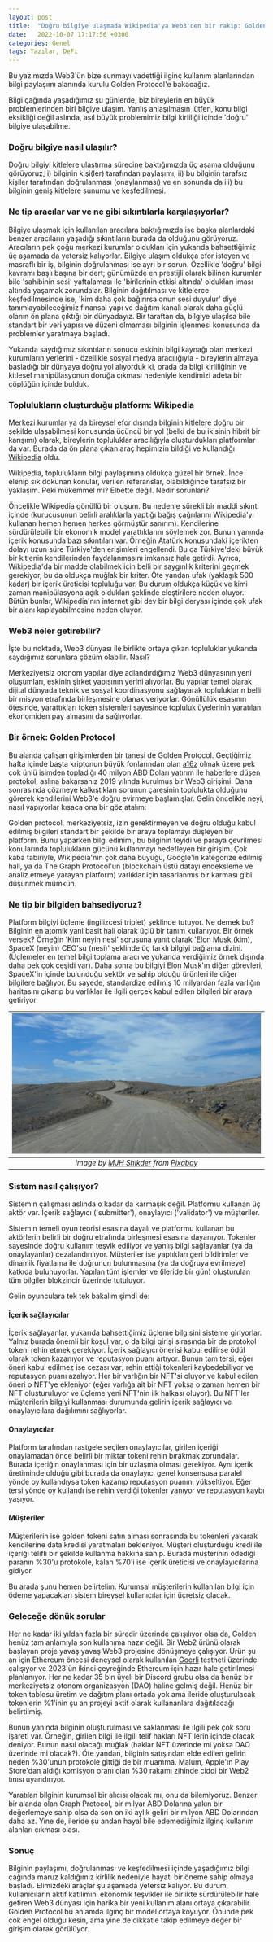 ```yaml
---
layout: post
title:  "Doğru bilgiye ulaşmada Wikipedia'ya Web3'den bir rakip: Golden Protocol"
date:   2022-10-07 17:17:56 +0300
categories: Genel
tags: Yazılar, DeFi
---
```


Bu yazımızda Web3'ün bize sunmayı vadettiği ilginç kullanım alanlarından bilgi paylaşımı alanında kurulu Golden Protocol'e bakacağız. 

Bilgi çağında yaşadığımız şu günlerde, biz bireylerin en büyük problemlerinden biri bilgiye ulaşım. Yanlış anlaşılmasın lütfen, konu bilgi eksikliği değil aslında, asıl büyük problemimiz bilgi kirliliği içinde 'doğru' bilgiye ulaşabilme. 

### Doğru bilgiye nasıl ulaşılır?

Doğru bilgiyi kitlelere ulaştırma sürecine baktığımızda üç aşama olduğunu görüyoruz; i) bilginin kişi(ler) tarafından paylaşımı, ii) bu bilginin tarafsız kişiler tarafından doğrulanması (onaylanması) ve en sonunda da iii) bu bilginin geniş kitlelere sunumu ve keşfedilmesi.

### Ne tip aracılar var ve ne gibi sıkıntılarla karşılaşıyorlar?

Bilgiye ulaşmak için kullanılan aracılara baktığımızda ise başka alanlardaki benzer aracıların yaşadığı sıkıntıların burada da olduğunu görüyoruz.  Aracıların pek çoğu merkezi kurumlar oldukları için yukarıda bahsettiğimiz üç aşamada da yetersiz kalıyorlar. Bilgiye ulaşım oldukça efor isteyen ve masraflı bir iş, bilginin doğrulanması ise ayrı bir sorun. Özellikle 'doğru' bilgi kavramı başlı başına bir dert; günümüzde en prestijli olarak bilinen kurumlar bile 'sahibinin sesi' yaftalaması ile 'birilerinin etkisi altında' oldukları iması altında yaşamak zorundalar. Bilginin dağıtılması ve kitlelerce keşfedilmesinde ise, 'kim daha çok bağırırsa onun sesi duyulur' diye tanımlayabileceğimiz finansal yapı ve dağıtım kanalı olarak daha güçlü olanın ön plana çıktığı bir dünyadayız. Bir taraftan da, bilgiye ulaşılsa bile standart bir veri yapısı ve düzeni olmaması bilginin işlenmesi konusunda da problemler yaratmaya başladı. 

Yukarıda saydığımız sıkıntıların sonucu eskinin bilgi kaynağı olan merkezi kurumların yerlerini - özellikle sosyal medya aracılığıyla - bireylerin almaya başladığı bir dünyaya doğru yol alıyorduk ki, orada da bilgi kirliliğinin ve kitlesel manipülasyonun doruğa çıkması nedeniyle kendimizi adeta bir çöplüğün içinde bulduk. 

### Toplulukların oluşturduğu platform: Wikipedia

Merkezi kurumlar ya da bireysel efor dışında bilginin kitlelere doğru bir şekilde ulaşabilmesi konusunda üçüncü bir yol (belki de bu ikisinin hibrit bir karışımı) olarak, bireylerin topluluklar aracılığıyla oluşturdukları platformlar da var. Burada da ön plana çıkan araç hepimizin bildiği ve kullandığı [Wikipedia](https://en.wikipedia.org/wiki/Main_Page) oldu. 

Wikipedia, toplulukların bilgi paylaşımına oldukça güzel bir örnek. İnce elenip sık dokunan konular, verilen referanslar, olabildiğince tarafsız bir yaklaşım. Peki mükemmel mi? Elbette değil. Nedir sorunları? 

Öncelikle Wikipedia gönüllü bir oluşum. Bu nedenle sürekli bir maddi sıkıntı içinde (kurucusunun belirli aralıklarla yaptığı [bağış çağrılarını](https://thewikipedian.net/2010/11/20/wikipedia-fundraising-banners-and-jimmy-wales/) Wikipedia'yı kullanan hemen hemen herkes görmüştür sanırım). Kendilerine sürdürülebilir bir ekonomik model yarattıklarını söylemek zor. Bunun yanında içerik konusunda bazı sıkıntıları var. Örneğin Atatürk konusundaki içerikten dolayı uzun süre Türkiye'den erişimleri engellendi. Bu da Türkiye'deki büyük bir kitlenin kendilerinden faydalanmasını imkansız hale getirdi. Ayrıca, Wikipedia'da bir madde olabilmek için belli bir saygınlık kriterini geçmek gerekiyor, bu da oldukça muğlak bir kriter. Öte yandan ufak (yaklaşık 500 kadar) bir içerik üreticisi topluluğu var. Bu durum oldukça küçük ve kimi zaman manipülasyona açık oldukları şeklinde eleştirilere neden oluyor. Bütün bunlar, Wikipedia'nın internet gibi dev bir bilgi deryası içinde çok ufak bir alanı kaplayabilmesine neden oluyor.

### Web3 neler getirebilir?
İşte bu noktada, Web3 dünyası ile birlikte ortaya çıkan topluluklar yukarıda saydığımız sorunlara çözüm olabilir. Nasıl? 

Merkeziyetsiz otonom yapılar diye adlandırdığımız Web3 dünyasının yeni oluşumları, eskinin şirket yapısının yerini alıyorlar. Bu yapılar temel olarak dijital dünyada teknik ve sosyal koordinasyonu sağlayarak toplulukların belli bir misyon etrafında birleşmesine olanak veriyorlar. Gönüllülük esasının ötesinde, yarattıkları token sistemleri sayesinde topluluk üyelerinin yaratılan ekonomiden pay almasını da sağlıyorlar. 

### Bir örnek: Golden Protocol
Bu alanda çalışan girişimlerden bir tanesi de Golden Protocol. Geçtiğimiz hafta içinde başta kriptonun büyük fonlarından olan [a16z](https://a16zcrypto.com/) olmak üzere pek çok ünlü isimden topladığı 40 milyon ABD Doları yatırım ile [haberlere düşen](https://www.coindesk.com/business/2022/10/03/a16z-leads-40m-funding-for-web3-data-protocol-golden/) protokol, aslına bakarsanız 2019 yılında kurulmuş bir Web3 girişimi. Daha sonrasında çözmeye kalkıştıkları sorunun çaresinin toplulukta olduğunu görerek kendilerini Web3'e doğru evirmeye başlamışlar. Gelin öncelikle neyi, nasıl yapıyorlar kısaca ona bir göz atalım:

Golden protocol, merkeziyetsiz, izin gerektirmeyen ve doğru olduğu kabul edilmiş bilgileri standart bir şekilde bir araya toplamayı düşleyen bir platform. Bunu yaparken bilgi edinimi, bu bilginin teyidi ve paraya çevrilmesi konularında toplulukların gücünü kullanmayı hedefleyen bir girişim. Çok kaba tabiriyle, Wikipedia'nın çok daha büyüğü, Google'in kategorize edilmiş hali, ya da The Graph Protocol'un (blockchain üstü datayı endeksleme ve analiz etmeye yarayan platform) varlıklar için tasarlanmış bir karması gibi düşünmek mümkün.  

### Ne tip bir bilgiden bahsediyoruz?

Platform bilgiyi üçleme (ingilizcesi triplet) şeklinde tutuyor. Ne demek bu? Bilginin en atomik yani basit hali olarak üçlü bir tanım kullanıyor. Bir örnek versek? Örneğin  'Kim neyin nesi' sorusuna yanıt olarak 'Elon Musk (kim), SpaceX (neyin) CEO'su (nesi)' şeklinde üç farklı bilgiyi bağlama dizini. (Üçlemeler en temel bilgi toplama aracı ve yukarıda verdiğimiz örnek dışında daha pek çok çeşidi var). Daha sonra bu bilgiyi Elon Musk'ın diğer görevleri, SpaceX'in içinde bulunduğu sektör ve sahip olduğu ürünleri ile diğer bilgilere bağlıyor. Bu sayede, standardize edilmiş 10 milyardan fazla varlığın  haritasını çıkarıp bu varlıklar ile ilgili gerçek kabul edilen bilgileri bir araya getiriyor. 

| ![network](/assets/road-1579405_800.jpg)|
|:--:| 
| *Image by [MJH Shikder](https://pixabay.com/users/21129657-21129657/) from [Pixabay](https://pixabay.com/)*|


### Sistem nasıl çalışıyor?
Sistemin çalışması aslında o kadar da karmaşık değil. Platformu kullanan üç aktör var. İçerik sağlayıcı ('submitter'), onaylayıcı ('validator') ve müşteriler. 

Sistemin temeli oyun teorisi esasına dayalı ve platformu kullanan bu aktörlerin belirli bir doğru etrafında birleşmesi esasına dayanıyor. Tokenler sayesinde doğru kullanım teşvik ediliyor ve yanlış bilgi sağlayanlar (ya da onaylayanlar) cezalandırılıyor. Müşteriler ise yaptıkları geri bildirimler ve dinamik fiyatlama ile doğrunun bulunmasına (ya da doğruya evrilmeye) katkıda bulunuyorlar. Yapılan tüm işlemler ve (ileride bir gün) oluşturulan tüm bilgiler blokzincir üzerinde tutuluyor. 

Gelin oyunculara tek tek bakalım şimdi de: 

#### İçerik sağlayıcılar
İçerik sağlayanlar, yukarıda bahsettiğimiz üçleme bilgisini sisteme giriyorlar. Yalnız burada önemli bir koşul var, o da bilgi girişi sırasında bir de protokol tokeni rehin etmek gerekiyor. İçerik sağlayıcı önerisi kabul edilirse ödül olarak token kazanıyor ve reputasyon puanı artıyor. Bunun tam tersi, eğer öneri kabul edilmez ise cezası var; rehin ettiği tokenleri kaybedebiliyor ve reputasyon puanı azalıyor. Her bir varlığın bir NFT'si oluyor ve kabul edilen öneri o NFT'ye ekleniyor (eğer varlığa ait bir NFT yoksa o zaman hemen bir NFT oluşturuluyor ve üçleme yeni NFT'nin ilk halkası oluyor).  Bu NFT'ler müşterilerin bilgiyi kullanması durumunda gelirin içerik sağlayıcı ve onaylayıcılara dağılımını sağlıyorlar. 

#### Onaylayıcılar
Platform tarafından rastgele seçilen onaylayıcılar, girilen içeriği onaylamadan önce belirli bir miktar tokeni rehin bırakmak zorundalar. Burada içeriğin onaylanması için bir uzlaşma olması gerekiyor.  Aynı içerik üretiminde olduğu gibi burada da onaylayıcı genel konsensusa paralel yönde oy kullandıysa token kazanıp reputasyon puanını yükseltiyor. Eğer tersi yönde oy kullandı ise rehin verdiği tokenler yanıyor ve reputasyon kaybı yaşıyor. 

#### Müşteriler
Müşterilerin ise golden tokeni satın alması sonrasında bu tokenleri yakarak kendilerine data kredisi yaratmaları bekleniyor. Müşteri oluşturduğu kredi ile içeriği telifli bir şekilde kullanma hakkına sahip. Burada müşterinin ödediği paranın %30'u protokole, kalan %70'i ise içerik üreticisi ve onaylayıcılarına gidiyor. 

Bu arada şunu hemen belirtelim. Kurumsal müşterilerin kullanılan bilgi için ödeme yapacakları sistem bireysel kullanıcılar için ücretsiz olacak.  

### Geleceğe dönük sorular
Her ne kadar iki yıldan fazla bir süredir üzerinde çalışılıyor olsa da, Golden henüz tam anlamıyla son kullanıma hazır değil. Bir Web2 ürünü olarak başlayan proje yavaş yavaş Web3 projesine dönüşmeye çalışıyor. Ürün şu an için Ethereum öncesi deneysel olarak kullanılan [Goerli](https://goerli.net/) testneti üzerinde çalışıyor ve 2023'ün ikinci çeyreğinde Ethereum için hazır hale getirilmesi planlanıyor. Her ne kadar 35 bin üyeli bir Discord grubu olsa da henüz bir merkeziyetsiz otonom organizasyon (DAO) haline gelmiş değil. Henüz bir token tablosu üretim ve dağıtım planı ortada yok ama ileride oluşturulacak tokenlerin %1'inin şu an projeyi aktif olarak kullananlara dağıtılacağı belirtilmiş.

Bunun yanında bilginin oluşturulması ve saklanması ile ilgili pek çok soru işareti var. Örneğin, girilen bilgi ile ilgili telif hakları NFT'lerin içinde olacak deniyor. Bunun nasıl olacağı muğlak (haklar NFT üzerinde mi yoksa DAO üzerinde mi olacak?). Öte yandan, bilginin satışından elde edilen gelirin neden %30'unun protokole gittiği de bir muamma. Malum, Apple'ın Play Store'dan aldığı komisyon oranı olan %30 rakamı zihinde ciddi bir Web2 tınısı uyandırıyor. 

Yaratılan bilginin kurumsal bir alıcısı olacak mı, onu da bilemiyoruz. Benzer bir alanda olan Graph Protocol, bir milyar ABD Dolarına yakın bir değerlemeye sahip olsa da son on iki aylık geliri bir milyon ABD Dolarından daha az. Yine de, ileride şu andan hayal bile edemediğimiz ilginç kullanım alanları çıkması olası. 

### Sonuç
Bilginin paylaşımı, doğrulanması ve keşfedilmesi içinde yaşadığımız bilgi çağında maruz kaldığımız kirlilik nedeniyle hayati bir öneme sahip olmaya başladı. Elimizdeki araçlar şu aşamada yetersiz kalıyor. Bu durum, kullanıcıların aktif katılımını ekonomik teşvikler ile birlikte sürdürülebilir hale getiren Web3 dünyası için harika bir yeni kullanım alanı ortaya çıkarabilir. Golden Protocol bu anlamda ilginç bir model ortaya koyuyor. Önünde pek çok engel olduğu kesin, ama yine de dikkatle takip edilmeye değer bir girişim olarak görülüyor. 
